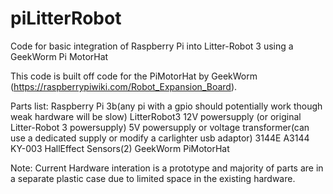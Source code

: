# piLitterRobot
Code for basic integration of Raspberry Pi into Litter-Robot 3 using a GeekWorm Pi MotorHat

This code is built off code for the PiMotorHat by GeekWorm (https://raspberrypiwiki.com/Robot_Expansion_Board). 




Parts list:
  Raspberry Pi 3b(any pi with a gpio should potentially work though weak hardware will be slow)
  LitterRobot3
  12V powersupply (or original Litter-Robot 3 powersupply)
  5V powersupply or voltage transformer(can use a dedicated supply or modify a carlighter usb adaptor)
  3144E A3144 KY-003 HallEffect Sensors(2)
  GeekWorm PiMotorHat
  
  
Note: Current Hardware interation is a prototype and majority of parts are in a separate plastic case due to limited space in the existing hardware.


